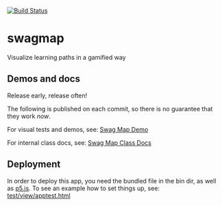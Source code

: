 [![Build Status](https://travis-ci.org/tunapanda/swagmap.svg?branch=master)](https://travis-ci.org/tunapanda/swagmap)

swagmap
=======

Visualize learning paths in a gamified way

Demos and docs
--------------

Release early, release often!

The following is published on each commit, so there is no guarantee that they work _now_.

For visual tests and demos, see: [Swag Map Demo](http://limikael.altervista.org/swagmapdemo/)

For internal class docs, see: [Swag Map Class Docs](http://limikael.altervista.org/swagmapdoc/)

Deployment
----------

In order to deploy this app, you need the bundled file in the bin dir, as well as [p5.js](http://p5js.org/). To see an example how to set things up, see: [test/view/apptest.html](https://github.com/tunapanda/swagmap/blob/master/test/view/apptest.html)
